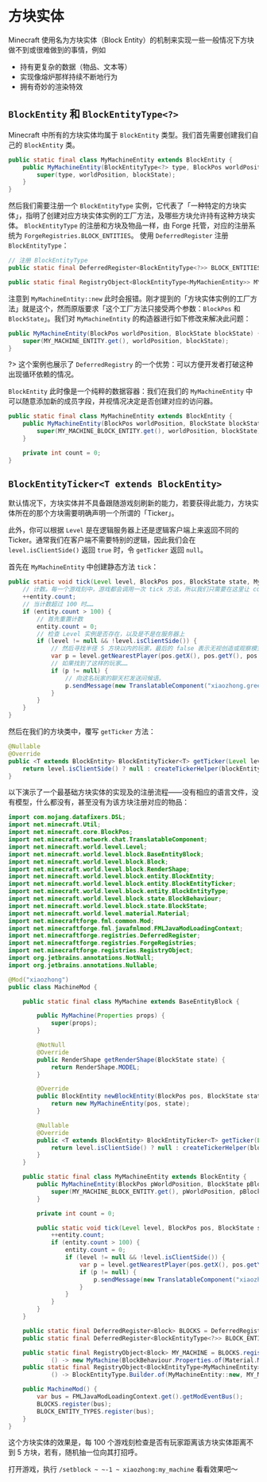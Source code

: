 # 方块实体

Minecraft 使用名为方块实体（Block Entity）的机制来实现一些一般情况下方块做不到或很难做到的事情，例如

  - 持有更复杂的数据（物品、文本等）
  - 实现像熔炉那样持续不断地行为
  - 拥有奇妙的渲染特效

## `BlockEntity` 和 `BlockEntityType<?>`

Minecraft 中所有的方块实体均属于 `BlockEntity` 类型。我们首先需要创建我们自己的 `BlockEntity` 类。

```java
public static final class MyMachineEntity extends BlockEntity {
    public MyMachineEntity(BlockEntityType<?> type, BlockPos worldPosition, BlockState blockState) {
        super(type, worldPosition, blockState);
    }
}
```

然后我们需要注册一个 `BlockEntityType` 实例，它代表了「一种特定的方块实体」，指明了创建对应方块实体实例的工厂方法，及哪些方块允许持有这种方块实体。
`BlockEntityType` 的注册和方块及物品一样，由 Forge 托管，对应的注册系统为 `ForgeRegistries.BLOCK_ENTITIES`。
使用 `DeferredRegister` 注册 `BlockEntityType`：

```java
// 注册 BlockEntityType
public static final DeferredRegister<BlockEntityType<?>> BLOCK_ENTITIES = DeferredRegister.create(ForgeRegistries.BLOCK_ENTITIES, "xiaozhong");

public static final RegistryObject<BlockEntityType<MyMachienEntity>> MY_MACHINE_ENTITY = BLOCK_ENTITIES.register("my_machine", () -> BlockEntityType.Builder.of(MyMachineEntity::new, MY_MACHINE.get()).build(DSL.remainderType()));
```

注意到 `MyMachineEntity::new` 此时会报错。刚才提到的「方块实体实例的工厂方法」就是这个，然而原版要求「这个工厂方法只接受两个参数：`BlockPos` 和 `BlockState`」。我们对 `MyMachineEntity` 的构造器进行如下修改来解决此问题：

```java
public MyMachineEntity(BlockPos worldPosition, BlockState blockState) {
    super(MY_MACHINE_ENTITY.get(), worldPosition, blockState);
}
```

?> 这个案例也展示了 `DeferredRegistry` 的一个优势：可以方便开发者打破这种出现循环依赖的情况。

`BlockEntity` 此时像是一个纯粹的数据容器：我们在我们的 `MyMachineEntity` 中可以随意添加新的成员字段，并视情况决定是否创建对应的访问器。

```java
public static final class MyMachineEntity extends BlockEntity {
    public MyMachineEntity(BlockPos worldPosition, BlockState blockState) {
        super(MY_MACHINE_BLOCK_ENTITY.get(), worldPosition, blockState);
    }

    private int count = 0;
}
```

## `BlockEntityTicker<T extends BlockEntity>`

默认情况下，方块实体并不具备跟随游戏刻刷新的能力，若要获得此能力，方块实体所在的那个方块需要明确声明一个所谓的「Ticker」。

此外，你可以根据 `Level` 是在逻辑服务器上还是逻辑客户端上来返回不同的 Ticker。通常我们在客户端不需要特别的逻辑，因此我们会在 `level.isClientSide()` 返回 `true` 时，令 `getTicker` 返回 `null`。

首先在 `MyMachineEntity` 中创建静态方法 `tick`：

```java
public static void tick(Level level, BlockPos pos, BlockState state, MyMachineEntity entity) {
    // 计数。每一个游戏刻中，游戏都会调用一次 tick 方法，所以我们只需要在这里让 count 自增 1 即可。
    ++entity.count;
    // 当计数超过 100 时……
    if (entity.count > 100) {
        // 首先重置计数
        entity.count = 0;
        // 检查 Level 实例是否存在，以及是不是在服务器上
        if (level != null && !level.isClientSide()) {
            // 然后寻找半径 5 方块以内的玩家，最后的 false 表示无视创造或观察模式的玩家
            var p = level.getNearestPlayer(pos.getX(), pos.getY(), pos.getZ(), 5.0, false);
            // 如果找到了这样的玩家……
            if (p != null) {
                // 向这名玩家的聊天栏发送问候语。
                p.sendMessage(new TranslatableComponent("xiaozhong.greeting"), Util.NIL_UUID);
            }
        }
    }
}
```

然后在我们的方块类中，覆写 `getTicker` 方法：

```java
@Nullable
@Override
public <T extends BlockEntity> BlockEntityTicker<T> getTicker(Level level, BlockState state, BlockEntityType<T> blockEntityType) {
    return level.isClientSide() ? null : createTickerHelper(blockEntityType, MY_MACHINE_BLOCK_ENTITY.get(), MyMachineEntity::tick);
}
```

以下演示了一个最基础方块实体的实现及的注册流程——没有相应的语言文件，没有模型，什么都没有，甚至没有为该方块注册对应的物品：

```java
import com.mojang.datafixers.DSL;
import net.minecraft.Util;
import net.minecraft.core.BlockPos;
import net.minecraft.network.chat.TranslatableComponent;
import net.minecraft.world.level.Level;
import net.minecraft.world.level.block.BaseEntityBlock;
import net.minecraft.world.level.block.Block;
import net.minecraft.world.level.block.RenderShape;
import net.minecraft.world.level.block.entity.BlockEntity;
import net.minecraft.world.level.block.entity.BlockEntityTicker;
import net.minecraft.world.level.block.entity.BlockEntityType;
import net.minecraft.world.level.block.state.BlockBehaviour;
import net.minecraft.world.level.block.state.BlockState;
import net.minecraft.world.level.material.Material;
import net.minecraftforge.fml.common.Mod;
import net.minecraftforge.fml.javafmlmod.FMLJavaModLoadingContext;
import net.minecraftforge.registries.DeferredRegister;
import net.minecraftforge.registries.ForgeRegistries;
import net.minecraftforge.registries.RegistryObject;
import org.jetbrains.annotations.NotNull;
import org.jetbrains.annotations.Nullable;

@Mod("xiaozhong")
public class MachineMod {

    public static final class MyMachine extends BaseEntityBlock {

        public MyMachine(Properties props) {
            super(props);
        }

        @NotNull
        @Override
        public RenderShape getRenderShape(BlockState state) {
            return RenderShape.MODEL;
        }

        @Override
        public BlockEntity newBlockEntity(BlockPos pos, BlockState state) {
            return new MyMachineEntity(pos, state);
        }

        @Nullable
        @Override
        public <T extends BlockEntity> BlockEntityTicker<T> getTicker(Level level, BlockState state, BlockEntityType<T> blockEntityType) {
            return level.isClientSide() ? null : createTickerHelper(blockEntityType, MY_MACHINE_BLOCK_ENTITY.get(), MyMachineEntity::tick);
        }
    }

    public static final class MyMachineEntity extends BlockEntity {
        public MyMachineEntity(BlockPos pWorldPosition, BlockState pBlockState) {
            super(MY_MACHINE_BLOCK_ENTITY.get(), pWorldPosition, pBlockState);
        }

        private int count = 0;

        public static void tick(Level level, BlockPos pos, BlockState state, MyMachineEntity entity) {
            ++entity.count;
            if (entity.count > 100) {
                entity.count = 0;
                if (level != null && !level.isClientSide()) {
                    var p = level.getNearestPlayer(pos.getX(), pos.getY(), pos.getZ(), 5.0, false);
                    if (p != null) {
                        p.sendMessage(new TranslatableComponent("xiaozhong.greeting"), Util.NIL_UUID);
                    }
                }
            }
        }
    }

    public static final DeferredRegister<Block> BLOCKS = DeferredRegister.create(ForgeRegistries.BLOCKS, "xiaozhong");
    public static final DeferredRegister<BlockEntityType<?>> BLOCK_ENTITY_TYPES = DeferredRegister.create(ForgeRegistries.BLOCK_ENTITIES, "xiaozhong");

    public static final RegistryObject<Block> MY_MACHINE = BLOCKS.register("my_machine",
            () -> new MyMachine(BlockBehaviour.Properties.of(Material.METAL)));
    public static final RegistryObject<BlockEntityType<MyMachineEntity>> MY_MACHINE_BLOCK_ENTITY = BLOCK_ENTITY_TYPES.register("my_machine",
            () -> BlockEntityType.Builder.of(MyMachineEntity::new, MY_MACHINE.get()).build(DSL.remainderType()));

    public MachineMod() {
        var bus = FMLJavaModLoadingContext.get().getModEventBus();
        BLOCKS.register(bus);
        BLOCK_ENTITY_TYPES.register(bus);
    }
}
```

这个方块实体的效果是，每 100 个游戏刻检查是否有玩家距离该方块实体距离不到 5 方块，若有，随机抽一位向其打招呼。

打开游戏，执行 `/setblock ~ ~-1 ~ xiaozhong:my_machine` 看看效果吧～